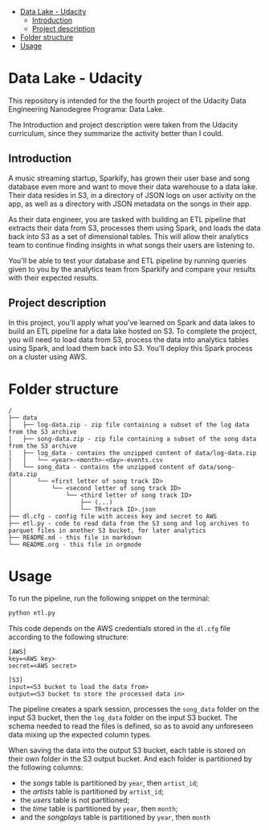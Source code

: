 - [Data Lake - Udacity](#orgf9e01f3)
  - [Introduction](#org5c6ed31)
  - [Project description](#orgad1a72f)
- [Folder structure](#org9fc7204)
- [Usage](#org0ea6d02)


<a id="orgf9e01f3"></a>

# Data Lake - Udacity

This repository is intended for the the fourth project of the Udacity Data Engineering Nanodegree Programa: Data Lake.

The Introduction and project description were taken from the Udacity curriculum, since they summarize the activity better than I could.


<a id="org5c6ed31"></a>

## Introduction

A music streaming startup, Sparkify, has grown their user base and song database even more and want to move their data warehouse to a data lake. Their data resides in S3, in a directory of JSON logs on user activity on the app, as well as a directory with JSON metadata on the songs in their app.

As their data engineer, you are tasked with building an ETL pipeline that extracts their data from S3, processes them using Spark, and loads the data back into S3 as a set of dimensional tables. This will allow their analytics team to continue finding insights in what songs their users are listening to.

You'll be able to test your database and ETL pipeline by running queries given to you by the analytics team from Sparkify and compare your results with their expected results.


<a id="orgad1a72f"></a>

## Project description

In this project, you'll apply what you've learned on Spark and data lakes to build an ETL pipeline for a data lake hosted on S3. To complete the project, you will need to load data from S3, process the data into analytics tables using Spark, and load them back into S3. You'll deploy this Spark process on a cluster using AWS.


<a id="org9fc7204"></a>

# Folder structure

```
/
├── data
│   ├── log-data.zip - zip file containing a subset of the log data from the S3 archive
│   ├── song-data.zip - zip file containing a subset of the song data from the S3 archive
|   ├── log_data - contains the unzipped content of data/log-data.zip
|   │   └── <year>-<month>-<day>-events.csv
│   └── song_data - contains the unzipped content of data/song-data.zip
│       └── <first letter of song track ID>
│           └── <second letter of song track ID>
│               └── <third letter of song track ID>
│                   ├── (...)
│                   └── TR<track ID>.json
├── dl.cfg - config file with access key and secret to AWS
├── etl.py - code to read data from the S3 song and log archives to parquet files in another S3 bucket, for later analytics
├── README.md - this file in markdown
└── README.org - this file in orgmode
```


<a id="org0ea6d02"></a>

# Usage

To run the pipeline, run the following snippet on the terminal:

```bash
python etl.py
```

This code depends on the AWS credentials stored in the `dl.cfg` file according to the following structure:

```
[AWS]
key=<AWS key>
secret=<AWS secret>

[S3]
input=<S3 bucket to load the data from>
output=<S3 bucket to store the processed data in>
```

The pipeline creates a spark session, processes the `song_data` folder on the input S3 bucket, then the `log_data` folder on the input S3 bucket. The schema needed to read the files is defined, so as to avoid any unforeseen data mixing up the expected column types.

When saving the data into the output S3 bucket, each table is stored on their own folder in the S3 output bucket. And each folder is partitioned by the following columns:

-   the *songs* table is partitioned by `year`, then `artist_id`;
-   the *artists* table is partitioned by `artist_id`;
-   the *users* table is not partitioned;
-   the *time* table is partitioned by `year`, then `month`;
-   and the *songplays* table is partitioned by `year`, then `month`